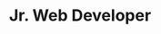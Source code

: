 ---
name: 'WebMechanix'
start: '2017-07-01'
end: '2018-08-31'
title: 'Jr. Web Developer'
duties:
    - Build highly customizable web components using HTML, CSS, and JavaScript for a wide variety of clients on multiple
    - Lead web accessibility initiatives and provide guidance to multiple departments to comply with WCAG 2.1 standards.
---